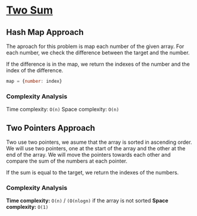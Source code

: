 # [Two Sum](https://leetcode.com/problems/two-sum/)

## Hash Map Approach
The aproach for this problem is map each number of the given array.
For each number, we check the difference between the target and the number.

If the difference is in the map, we return the indexes of the number and the index of the difference.

```javascript
map = {number: index}
```

### Complexity Analysis
Time complexity: `O(n)`
Space complexity: `O(n)`

## Two Pointers Approach
Two use two pointers, we asume that the array is sorted in ascending order. We will use two pointers, one at the start of the array and the other at the end of the array. We will move the pointers towards each other and compare the sum of the numbers at each pointer.

If the sum is equal to the target, we return the indexes of the numbers.

### Complexity Analysis
**Time complexity:** `O(n)` / `(O(nlogn)` if the array is not sorted
**Space complexity:** `O(1)`